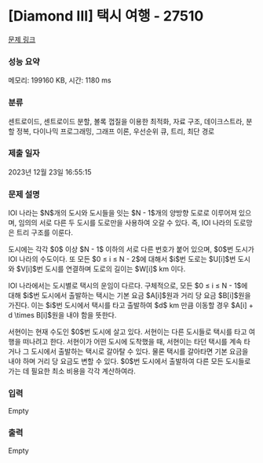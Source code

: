 # [Diamond III] 택시 여행 - 27510 

[문제 링크](https://www.acmicpc.net/problem/27510) 

### 성능 요약

메모리: 199160 KB, 시간: 1180 ms

### 분류

센트로이드, 센트로이드 분할, 볼록 껍질을 이용한 최적화, 자료 구조, 데이크스트라, 분할 정복, 다이나믹 프로그래밍, 그래프 이론, 우선순위 큐, 트리, 최단 경로

### 제출 일자

2023년 12월 23일 16:55:15

### 문제 설명

<p>IOI 나라는 $N$개의 도시와 도시들을 잇는 $N - 1$개의 양방향 도로로 이루어져 있으며, 임의의 서로 다른 두 도시를 도로만을 사용하여 오갈 수 있다. 즉, IOI 나라의 도로망은 트리 구조를 이룬다.</p>

<p>도시에는 각각 $0$ 이상 $N - 1$ 이하의 서로 다른 번호가 붙어 있으며, $0$번 도시가 IOI 나라의 수도이다. 또 모든 $0 ≤ i ≤ N - 2$에 대해서 $i$번 도로는 $U[i]$번 도시와 $V[i]$번 도시를 연결하며 도로의 길이는 $W[i]$ km 이다.</p>

<p>IOI 나라에서는 도시별로 택시의 운임이 다르다. 구체적으로, 모든 $0 ≤ i ≤ N - 1$에 대해 $i$번 도시에서 출발하는 택시는 기본 요금 $A[i]$원과 거리 당 요금 $B[i]$원을 가진다. 이는 $i$번 도시에서 택시를 타고 출발하여 $d$ km 만큼 이동할 경우 $A[i] + d \times B[i]$원을 내야 함을 뜻한다.</p>

<p>서현이는 현재 수도인 $0$번 도시에 살고 있다. 서현이는 다른 도시들로 택시를 타고 여행을 떠나려고 한다. 서현이가 어떤 도시에 도착했을 때, 서현이는 타던 택시를 계속 타거나 그 도시에서 출발하는 택시로 갈아탈 수 있다. 물론 택시를 갈아타면 기본 요금을 내야 하며 거리 당 요금도 변할 수 있다. $0$번 도시에서 출발하여 다른 모든 도시들로 가는 데 필요한 최소 비용을 각각 계산하여라.</p>

### 입력 

 Empty

### 출력 

 Empty

